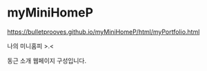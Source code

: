 # myMiniHomeP

https://bulletprooves.github.io/myMiniHomeP/html/myPortfolio.html

나의 미니홈피 >.&lt;

동근 소개 웹페이지 구성입니다.
